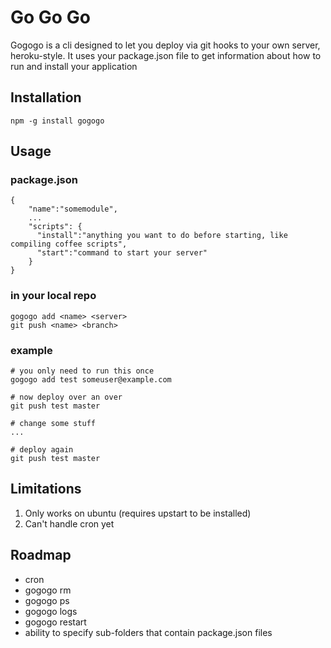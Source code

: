 Go Go Go
========

Gogogo is a cli designed to let you deploy via git hooks to your own server, heroku-style. It uses your package.json file to get information about how to run and install your application

Installation
------------

    npm -g install gogogo

Usage
-----

### package.json

    { 
        "name":"somemodule",
        ...
        "scripts": {
          "install":"anything you want to do before starting, like compiling coffee scripts",
          "start":"command to start your server"
        }
    }

### in your local repo

    gogogo add <name> <server>
    git push <name> <branch>


### example
    
    # you only need to run this once
    gogogo add test someuser@example.com

    # now deploy over an over
    git push test master

    # change some stuff
    ...

    # deploy again
    git push test master

Limitations
-----------

1. Only works on ubuntu (requires upstart to be installed)
2. Can't handle cron yet

Roadmap
-------

* cron
* gogogo rm
* gogogo ps
* gogogo logs
* gogogo restart
* ability to specify sub-folders that contain package.json files


